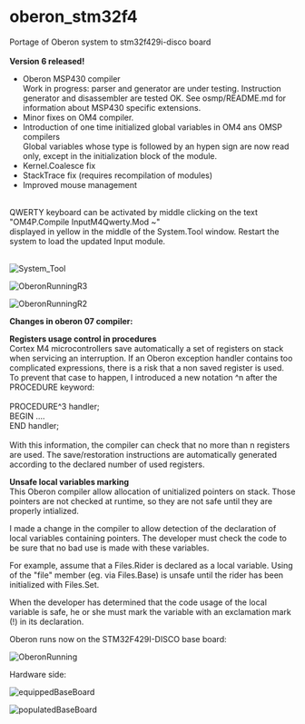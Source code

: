 # oberon_stm32f4
Portage of Oberon system to stm32f429i-disco board<br><br>
<b>Version 6 released!</b><br>
* Oberon MSP430 compiler<br>
Work in progress: parser and generator are under testing. Instruction generator and disassembler are tested OK.
See osmp/README.md for information about MSP430 specific extensions.
* Minor fixes on OM4 compiler.
* Introduction of one time initialized global variables in OM4 ans OMSP compilers<br>
  Global variables whose type is followed by an hypen sign are now read only, except in the initialization block of the module.
* Kernel.Coalesce fix
* StackTrace fix (requires recompilation of modules)
* Improved mouse management
<br>
QWERTY keyboard can be activated by middle clicking on the text "OM4P.Compile InputM4Qwerty.Mod ~"<br>
displayed in yellow in the middle of the System.Tool window. Restart the system to load the updated Input module.<br>
<br>

![System_Tool](https://github.com/ef15c/oberon_stm32f4/assets/8286839/867c913a-35e0-49ab-a81b-0c658132c971)

![OberonRunningR3](https://github.com/ef15c/oberon_stm32f4/assets/8286839/32ec5160-54e4-4188-9445-5ce0f7f4f413)

![OberonRunningR2](https://github.com/ef15c/oberon_stm32f4/assets/8286839/87f5d58e-1d84-4705-a15d-ad8de9eb8cd8)

<b>Changes in oberon 07 compiler:</b>

<b>Registers usage control in procedures</b><br>
Cortex M4 microcontrollers save automatically a set of registers on stack when servicing an interruption.
If an Oberon exception handler contains too complicated expressions, there is a risk that a non saved register is used.
To prevent that case to happen, I introduced a new notation ^n after the PROCEDURE keyword:<br><br>
PROCEDURE^3 handler;<br>
BEGIN ....<br>
END handler;<br><br>
With this information, the compiler can check  that no more than n registers are used. The save/restoration instructions are automatically generated according to the declared number of used registers.<br>

<b>Unsafe local variables marking</b><br>
This Oberon compiler allow allocation of unitialized pointers on stack.
Those pointers are not checked at runtime, so they are not safe until they are properly intialized.

I made a change in the compiler to allow detection of the declaration of local variables containing pointers.
The developer must check the code to be sure that no bad use is made with these variables.

For example, assume that a Files.Rider is declared as a local variable. Using of the "file" member (eg. via Files.Base) is unsafe until the rider has been initialized with Files.Set.

When the developer has determined that the code usage of the local variable is safe, he or she must mark the variable with an exclamation mark (!) in its declaration.


Oberon runs now on the STM32F429I-DISCO base board:

![OberonRunning](https://github.com/ef15c/oberon_stm32f4/assets/8286839/77827576-acf8-4043-8afc-f022df2e06ab)

Hardware side:

![equippedBaseBoard](https://github.com/ef15c/oberon_stm32f4/assets/8286839/a8bed1ea-580c-429d-b511-b619743729e1)

![populatedBaseBoard](https://github.com/ef15c/oberon_stm32f4/assets/8286839/60b433b5-c5a2-4ea3-9ac8-12d0c1df88bf)

